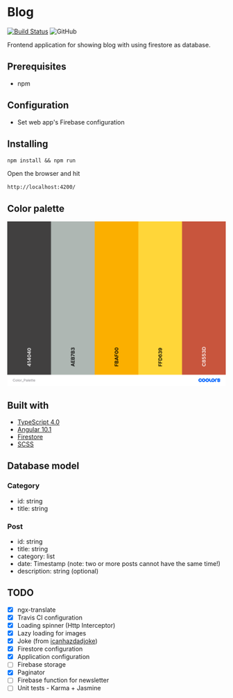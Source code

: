 # Blog

[![Build Status](https://travis-ci.org/Mikbac/Blog.svg?branch=master)](https://travis-ci.org/Mikbac/Blog)
![GitHub](https://img.shields.io/github/license/Mikbac/Blog)

Frontend application for showing blog with using firestore as database.

## Prerequisites
* npm

## Configuration
* Set web app's Firebase configuration

## Installing
```
npm install && npm run
```
Open the browser and hit
```
http://localhost:4200/
```
## Color palette
![Color Palette](img/Color_Palette.png) 

## Built with
* [TypeScript 4.0](https://www.typescriptlang.org/)
* [Angular 10.1](https://angular.io/)
* [Firestore](https://firebase.google.com/docs/firestore)
* [SCSS](https://sass-lang.com/guide)

## Database model

### Category
* id: string
* title: string

### Post
* id: string
* title: string
* category: list<string>
* date: Timestamp (note: two or more posts cannot have the same time!)
* description: string (optional)


## TODO
- [x] ngx-translate
- [x] Travis CI configuration
- [x] Loading spinner (Http Interceptor)
- [x] Lazy loading for images
- [x] Joke (from [icanhazdadjoke](https://icanhazdadjoke.com/))
- [x] Firestore configuration
- [x] Application configuration
- [ ] Firebase storage
- [x] Paginator
- [ ] Firebase function for newsletter
- [ ] Unit tests - Karma + Jasmine
